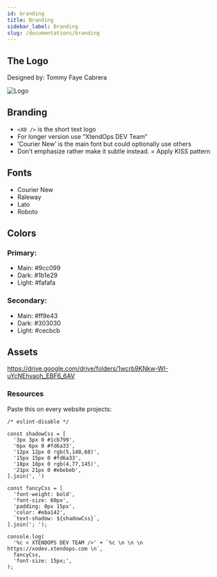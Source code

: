 ```yaml
---
id: branding
title: Branding
sidebar_label: Branding
slug: /documentations/branding
---
```


## The Logo

Designed by: Tommy Faye Cabrera

![Logo](https://i.imgur.com/yspRiI7.jpg)

## Branding

- `<XO />` is the short text logo
- For longer version use “XtendOps DEV Team”
- ‘Courier New’ is the main font but could optionally use others
- Don’t emphasize rather make it subtle instead.
= Apply KISS pattern

## Fonts

- Courier New
- Raleway
- Lato
- Roboto

## Colors

### Primary: 

- Main: #9cc099
- Dark: #1b1e29
- Light: #fafafa

### Secondary:

- Main: #ff9e43
- Dark: #303030
- Light: #cecbcb

## Assets

https://drive.google.com/drive/folders/1wcrb9KNkw-WI-uYcNEhvaoh_EBF6_6AV

### Resources

Paste this on every website projects:

```
/* eslint-disable */

const shadowCss = [
  '3px 3px 0 #1cb799',
  '6px 6px 0 #fd6a33',
  '12px 12px 0 rgb(5,148,68)',
  '15px 15px 0 #fd6a33',
  '18px 18px 0 rgb(4,77,145)',
  '21px 21px 0 #ebebeb',
].join(', ')

const fancyCss = [
  'font-weight: bold',
  'font-size: 60px',
  'padding: 0px 15px',
  'color: #eba142',
  `text-shadow: ${shadowCss}`,
].join('; ');

console.log(
  '%c < XTENDOPS DEV TEAM />' + `%c \n \n \n https://xodev.xtendops.com \n`,
  fancyCss,
  'font-size: 15px;',
);
```
